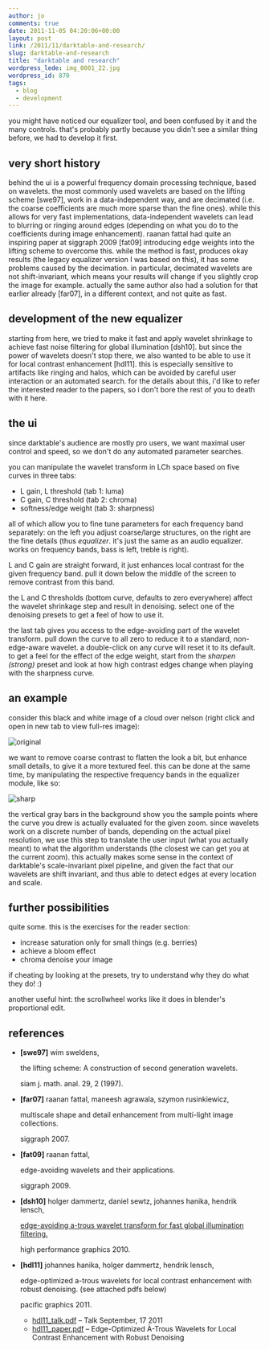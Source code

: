 ```yaml
---
author: jo
comments: true
date: 2011-11-05 04:20:06+00:00
layout: post
link: /2011/11/darktable-and-research/
slug: darktable-and-research
title: "darktable and research"
wordpress_lede: img_0001_22.jpg
wordpress_id: 870
tags:
  - blog
  - development
---
```

you might have noticed our equalizer tool, and been confused by it and the many controls. that's probably partly because you didn't see a similar thing before, we had to develop it first.



## very short history


behind the ui is a powerful frequency domain processing technique, based on wavelets. the most commonly used wavelets are based on the lifting scheme [swe97], work in a data-independent way, and are decimated (i.e. the coarse coefficients are much more sparse than the fine ones). while this allows for very fast implementations, data-independent wavelets can lead to blurring or ringing around edges (depending on what you do to the coefficients during image enhancement). raanan fattal had quite an inspiring paper at siggraph 2009 [fat09] introducing edge weights into the lifting scheme to overcome this. while the method is fast, produces okay results (the legacy equalizer version I was based on this), it has some problems caused by the decimation. in particular, decimated wavelets are not shift-invariant, which means your results will change if you slightly crop the image for example. actually the same author also had a solution for that earlier already [far07], in a different context, and not quite as fast.



## development of the new equalizer


starting from here, we tried to make it fast and apply wavelet shrinkage to achieve fast noise filtering for global illumination [dsh10]. but since the power of wavelets doesn't stop there, we also wanted to be able to use it for local contrast enhancement [hdl11]. this is especially sensitive to artifacts like ringing and halos, which can be avoided by careful user interaction or an automated search. for the details about this, i'd like to refer the interested reader to the papers, so i don't bore the rest of you to death with it here.



## the ui


since darktable's audience are mostly pro users, we want maximal user control and speed, so we don't do any automated parameter searches.

you can manipulate the wavelet transform in LCh space based on five curves in three tabs:

* L gain, L threshold (tab 1: luma)
* C gain, C threshold (tab 2: chroma)
* softness/edge weight (tab 3: sharpness)

all of which allow you to fine tune parameters for each frequency band separately: on the left you adjust coarse/large structures, on the right are the fine details (thus _equalizer_. it's just the same as an audio equalizer. works on frequency bands, bass is left, treble is right).

L and C gain are straight forward, it just enhances local contrast for the given frequency band. pull it down below the middle of the screen to remove contrast from this band.

the L and C thresholds (bottom curve, defaults to zero everywhere) affect the wavelet shrinkage step and result in denoising. select one of the denoising presets to get a feel of how to use it.

the last tab gives you access to the edge-avoiding part of the wavelet transform. pull down the curve to all zero to reduce it to a standard, non-edge-aware wavelet. a double-click on any curve will reset it to its default. to get a feel for the effect of the edge weight, start from the _sharpen (strong)_ preset and look at how high contrast edges change when playing with the sharpness curve.




## an example


consider this black and white image of a cloud over nelson (right click and open in new tab to view full-res image):

![original](original.jpg)

we want to remove coarse contrast to flatten the look a bit, but enhance small details, to give it a more textured feel. this can be done at the same time, by manipulating the respective frequency bands in the equalizer module, like so:

![sharp](sharp.jpg)

the vertical gray bars in the background show you the sample points where the curve you drew is actually evaluated for the given zoom. since wavelets work on a discrete number of bands, depending on the actual pixel resolution, we use this step to translate the user input (what you actually meant) to what the algorithm understands (the closest we can get you at the current zoom). this actually makes some sense in the context of darktable's scale-invariant pixel pipeline, and given the fact that our wavelets are shift invariant, and thus able to detect edges at every location and scale.



## further possibilities


quite some. this is the exercises for the reader section:

* increase saturation only for small things (e.g. berries)
* achieve a bloom effect
* chroma denoise your image

if cheating by looking at the presets, try to understand why they do what they do! :)

another useful hint: the scrollwheel works like it does in blender's proportional edit.



## references


* **[swe97]** wim sweldens,

    the lifting scheme: A construction of second generation wavelets.

    siam j. math. anal. 29, 2 (1997).


* **[far07]** raanan fattal, maneesh agrawala, szymon rusinkiewicz,

    multiscale shape and detail enhancement from multi-light image collections.

    siggraph 2007.


* **[fat09]** raanan fattal,

    edge-avoiding wavelets and their applications.

    siggraph 2009.


* **[dsh10]** holger dammertz, daniel sewtz, johannes hanika, hendrik lensch,

    [edge-avoiding a-trous wavelet transform for fast global illumination filtering.](https://www.uni-ulm.de/in/mi/graphics/atrous-filter.html)

    high performance graphics 2010.


* **[hdl11]** johannes hanika, holger dammertz, hendrik lensch,

    edge-optimized a-trous wavelets for local contrast enhancement with robust denoising. (see attached pdfs below)

    pacific graphics 2011.

    * [hdl11_talk.pdf](hdl11_talk.pdf) – Talk September, 17 2011
    * [hdl11_paper.pdf](hdl11_paper.pdf) – Edge-Optimized À-Trous Wavelets for Local Contrast Enhancement with Robust Denoising

